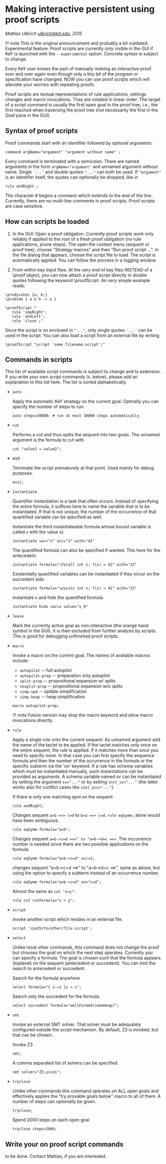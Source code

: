 # Making interactive persistent using proof scripts

*Mattias Ulbrich <ulbrich@kit.edu>, 2015*

!!! note
    This is the original announcement and probably a bit outdated.
    Experimental feature: Proof scripts are currently only visible in the GUI if KeY
    is launched with the `--experimental` option. Concrete syntax is subject to
    change.

Every KeY user knows the pain of manually redoing an interactive proof over and
over again even though only a tiny bit of the program or specification have
changed. NOW you can use proof scripts which will alleviate your worries with
repeating proofs.

Proof scripts are textual representations of rule applications, settings changes
and macro invocations. They are notated in linear order. The target of a script
command is usually the first open goal in the proof tree, i.e., the first
reached when traversing the proof tree (not necessarily the first in the *Goal*
pane in the GUI).


## Syntax of proof scripts

Proof commands start with an identifier followed by optional arguments:

```
command argName="argument" "argument without name" ;
```

Every command is terminated with a semicolon. There are named arguments in the
form `argName="argument"` and unnamed argument without name. Single `'...'` and
double quotes `"..."` can both be used. If `"argument"` is an identifier itself,
the quotes can optionally be dropped, like in

```
rule andRight ;
```


The character # begins a comment which extends to the end of the line.
Currently, there are no multi-line comments in proof scripts. Proof scripts are
case sensitive.


## How can scripts be loaded

1. In the GUI:
Open a proof obligation. Currently proof scripts work only reliably if
applied to the root of a fresh proof obligation (no rule applications,
prune steps). The open the context menu (sequent or proof tree),
choose "Strategy macros" and then "Run proof script ...". In the file
dialog that appears, choose the script file to load. The script is
automatically applied. You can follow the process in a logging window.

2. From within key input files:
At the very end of key files *INSTEAD* of a \proof object, you can now
attach a proof script directly in double quotes following the keyword
\proofScript. An very simple example reads:

```
\predicates {a; b;}
\problem { a & b -> a }

\proofScript "
   rule 'impRight';
   rule 'andLeft';
   rule 'close';"
```

Since the script is no enclosed in `"..."`, only single quotes `'...'` can
be used in the script. You can also load a script from an external
file by writing

```
\proofScript "script 'some_filename.script';"
```


## Commands in scripts

This list of available script commands is subject to change and to extension. If
you write your own script commands (s. below), please add an explanation to this
list here. The list is sorted alphabetically.

* `auto`

  Apply the automatic KeY strategy on the current goal. Optinally you can
  specify the number of steps to run.

  ```
  auto steps=30000; # run at most 30000 steps automatically.
  ```

* `cut`

  Performs a cut and thus splits the sequent into two goals. The unnamed
  argument is the formula to cut with

  ```
  cut "value1 = value2";
  ```

* exit 

  Terminate the script prematurely at that point. Used mainly for debug purposes.

  ```
  exit;
  ```

* `instantiate`

     Quantifier instantiation is a task that often occurs. Instead of specifying
     the entire formula, it suffices here to name the variable that is to be
     instantiated. If that is not unique, the number of the occurrence of that
     quantified variable can be specified as well.

     Instantiate the third instantiateable formula whose bound variable is called
     `x` with the value `42`
     ```
     instantiate var="x" occ="3" with="42"
     ```
     The quantified formula can also be specified if wanted.
     This here for the antecedent.
     ```
     instantiate formula="\forall int x; f(x) = 42" with="23"
     ```
     Existentially quantified variables can be instantiated if they occur on the
     succedent side.
     ```
     instantiate formula="\exists int x; f(x) = 42" with="23"
     ```
     Instantiate x and hide the quantified formula: 
     ```
     instantiate hide var=x value="x_0"
     ```
* `leave`

    Mark the currently active goal as non-interactive (the orange hand symbol in
the GUI). It is then excluded from further analysis by scripts. This is good for
debugging unfinished proof scripts.

* `macro`

    Invoke a macro on the current goal. The names of available macros include:
    
    * `autopilot`      -- full autopilot
    * `autopilot-prep` -- preparation only autopilot
    * `split-prop`     -- propositional expansion w/ splits
    * `nosplit-prop`   -- propositional expansion w/o splits
    * `simp-upd`       -- update simplification
    * `simp-heap`      -- heap simplification

   
    ```
    macro autopilot-prep;
    ```

    !!! note 
        Future version may drop the macro keyword and allow macro
        invocations directly.

* `rule`

     Apply a single rule onto the current sequent. As unnamed argument add the
     name of the taclet to be applied. If the taclet matches only once on the entire
     sequent, the rule is applied. If it matches more than once you need to specify
     more. In that case you can first specify the sequence formula and then the
     number of the occurrence in the formula or the specific subterm via the 'on'
     keyword. If a rule has schema variables which must be instantiated manually,
     such instantiations can be provided as arguments. A schema variable named sv can
     be instantiated by setting the argument `sv="..."` or by setting `inst_sv="..."`
     (the latter works also for conflict cases like `inst_occ="..."`).

     If there is only one matching spot on the sequent
     ``` 
     rule andRight;
     ``` 
     Changes sequent `a=b ==> c=d` to `b=a ==> c=d`.
     `rule eqSymm;` alone would have been ambiguous.
     ```
     rule eqSymm formula="a=b";
     ```
     Changes sequent `a=b->c=d ==>" to "a=b->d=c ==>`.
     The occurrence number is needed since there are two possible applications on the formula.
     ```
     rule eqSymm formula="a=b->c=d" occ=2;
     ```
     
     changes sequent "a=b->c=d ==>" to "a=b->d=c ==>".
     same as above, but using the option to specify a 
     subterm instead of an occurrence number.
     ```
     rule eqSymm formula="a=b->c=d" on="c=d";
     ```
     
     Almost the same as `cut "x>y"`:
     ```
     rule cut cutFormula="x > y";
     ```
     
* `script`

    Invoke another script which resides in an external file.
    ```
    script '/path/to/other/file.script';
    ```

* `select`

     Unlike most other commands, this command does not change the proof but
     chooses the goal on which the next step operates. Currently you can specify
     a formula. The goal is chosen such that the formula appears (toplevel) on the
     sequent (antecedent or succedent). You can limit the search to antecedent or
     succedent.
     
     Search for the formula anywhere
     ```
     select formula="{ x:=1 }y < x";
     ```
     
     Search only the succedent for the formula: 
     ```
     select succedent formula="wellFormed(someHeap)";
     ```
     
* `smt`

    Invoke an external SMT solver. That solver must be adequately
    configured outside the script mechanism. By default, Z3 is invoked,
    but that can be chosen.
    
    Invoke Z3

    ```
    smt;
    ```
    
    A comma separated list of solvers can be specified.
    ```
    smt solver="Z3,yices";
    ```
    
* `tryclose`

    Unlike other commands this command operates on ALL open goals and
    effectively applies the "try provable goals below" macro to all of
    them. A number of steps can optionally be given.

    ```
    tryclose;
    ```
    
    Spend 2000 steps on each open goal
    ```
    tryclose steps=2000;
    ```
    


## Write your on proof script commands

to be done.
Contact Mattias, if you are interested.

